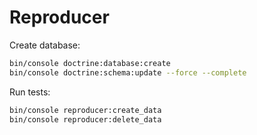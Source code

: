 # Reproducer

Create database:

```bash
bin/console doctrine:database:create
bin/console doctrine:schema:update --force --complete
```

Run tests:

```bash
bin/console reproducer:create_data
bin/console reproducer:delete_data
```

